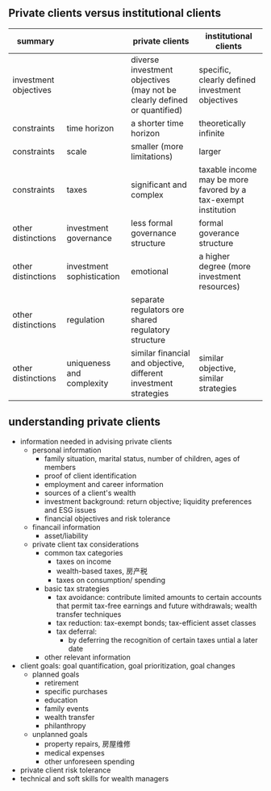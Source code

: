 ## Private clients versus institutional clients

| summary |        | private clients | institutional clients |
| -------| -------| ---------------- | --------------------- |
| investment objectives |  | diverse investment objectives (may not be clearly defined or quantified) | specific, clearly defined investment objectives |
| constraints | time horizon | a shorter time horizon | theoretically infinite |
| constraints | scale | smaller (more limitations) | larger |
| constraints | taxes | significant and complex | taxable income may be more favored by a tax-exempt institution |
| other distinctions | investment governance | less formal governance structure | formal goverance structure |
| other distinctions | investment sophistication | emotional | a higher degree (more investment resources) |
| other distinctions | regulation | separate regulators ore shared regulatory structure |  |
| other distinctions | uniqueness and complexity | similar financial and objective, different investment strategies | similar objective, similar strategies |

## understanding private clients

+ information needed in advising private clients
  + personal information
    + family situation, marital status, number of children, ages of members
    + proof of client identification
    + employment and career information
    + sources of a client's wealth
    + investment background: return objective; liquidity preferences and ESG issues
    + financial objectives and risk tolerance
  + financail information
    + asset/liability
  + private client tax considerations
    + common tax categories
      + taxes on income
      + wealth-based taxes, 房产税
      + taxes on consumption/ spending
    + basic tax strategies
      + tax avoidance: contribute limited amounts to certain accounts that permit tax-free earnings and future withdrawals; wealth transfer techniques
      + tax reduction: tax-exempt bonds; tax-efficient asset classes
      + tax deferral:
        + by deferring the recognition of certain taxes untial a later date
    + other relevant information
+ client goals: goal quantification, goal prioritization, goal changes
  + planned goals
    + retirement
    + specific purchases
    + education
    + family events
    + wealth transfer
    + philanthropy
  + unplanned goals
    + property repairs, 房屋维修
    + medical expenses
    + other unforeseen spending
+ private client risk tolerance
+ technical and soft skills for wealth managers